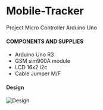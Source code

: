 # Mobile-Tracker
Project Micro Controller Arduino Uno

#### COMPONENTS AND SUPPLIES
- Arduino Uno R3
- GSM sim900A module
- LCD 16x2 i2c
- Cable Jumper M/F

#### Design
![Design]()
